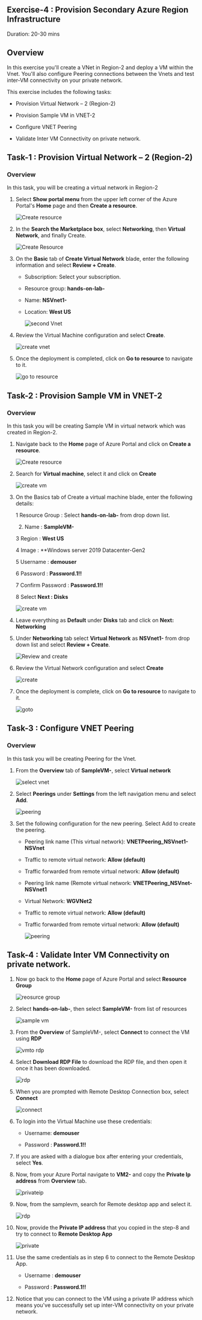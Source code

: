  ## Exercise-4 : 	Provision Secondary Azure Region Infrastructure 
 
 Duration: 20-30 mins
 
 ## Overview
 
 In this exercise you'll create a VNet in Region-2 and deploy a VM within the Vnet. You'll also configure Peering connections between the Vnets and test inter-VM connectivity on your private network.
 
 This exercise includes the following tasks:
 
* 	Provision Virtual Network – 2 (Region-2)

*	Provision Sample VM in VNET-2

*	Configure VNET Peering

*	Validate Inter VM Connectivity on private network. 


## Task-1 : Provision Virtual Network – 2 (Region-2)

### Overview

In this task, you will be creating a virtual network in Region-2 

1. Select **Show portal menu** from the upper left corner of the Azure Portal's **Home** page and then **Create a resource**.

    ![Create resource](https://github.com/Divyasri199/AIW-Azure-Network-Solutions/blob/prod/media/createresou.png?raw=true)
    
2. In the **Search the Marketplace box**, select **Networking**, then **Virtual Network**, and finally Create.

      ![Create Resource](https://github.com/Divyasri199/AIW-Azure-Network-Solutions/blob/prod/media/netvnet.png?raw=true)
      
3. On the **Basic** tab of **Create Virtual Network** blade, enter the following information and select **Review + Create**.

     - Subscription: Select your subscription.

     - Resource group: **hands-on-lab-<inject key="DeploymentID" enableCopy="false"/>**

     - Name: **NSVnet1-<inject key="DeploymentID" enableCopy="true"/>**

     - Location: **West US**

       ![second Vnet](https://github.com/Divyasri199/AIW-Azure-Network-Solutions/blob/prod/media/2vnet.png?raw=true)
       
4. Review the Virtual Machine configuration and select **Create**.

     ![create vnet](https://github.com/Divyasri199/AIW-Azure-Network-Solutions/blob/prod/media/createVnet2.png?raw=true)
     
5. Once the deployment is completed, click on **Go to resource** to navigate to it.

     ![go to resource](https://github.com/Divyasri199/AIW-Azure-Network-Solutions/blob/prod/media/createvnet2.1.png?raw=true)


## Task-2 : 	Provision Sample VM in VNET-2

### Overview 

In this task you will be creating Sample VM in virtual network which was created in Region-2.

1. Navigate back to the **Home** page of Azure Portal and click on **Create a resource**.

     ![Create resource](https://github.com/Divyasri199/AIW-Azure-Network-Solutions/blob/prod/media/createresou.png?raw=true)
     
2. Search for **Virtual machine**, select it and click on **Create**

     ![create vm](https://github.com/Divyasri199/AIW-Azure-Network-Solutions/blob/prod/media/createVM.png?raw=true)
     
3.  On the Basics tab of Create a virtual machine blade, enter the following details:

     1 Resource Group : Select **hands-on-lab-<inject key="DeploymentID" enableCopy="false"/>** from drop down list.
     
     2. Name : **SampleVM-<inject key="DeploymentID" enableCopy="true"/>**
     
     3 Region : **West US**
     
     4 Image : **Windows server 2019 Datacenter-Gen2
     
     5 Username : **demouser**
     
     6 Password : **Password.1!!**
     
     7 Confirm Password : **Password.1!!**
     
     8 Select **Next : Disks**
     
      ![create vm](https://github.com/Divyasri199/AIW-Azure-Network-Solutions/blob/prod/media/createVM1.png?raw=true)
      
4. Leave everything as **Default** under **Disks** tab and  click on  **Next: Networking**
	

5. Under **Networking** tab select **Virtual Network** as **NSVnet1-<inject key="DeploymentID" enableCopy="false"/>** from drop down list and select **Review + Create**.

     ![Review and create](https://github.com/Divyasri199/AIW-Azure-Network-Solutions/blob/prod/media/createVM3.png?raw=true)
     
6. Review the Virtual Network configuration and select **Create**

     ![create](https://github.com/Divyasri199/AIW-Azure-Network-Solutions/blob/prod/media/createSamplevm.png?raw=true)

7. Once the deployment is complete, click on **Go to resource** to navigate to it.

     ![goto](https://github.com/Divyasri199/AIW-Azure-Network-Solutions/blob/prod/media/sampleVMgoto.png?raw=true)


## Task-3 : Configure VNET Peering

### Overview

In this task you will be creating Peering for the Vnet.

1. From the **Overview** tab of **SampleVM-<inject key="DeploymentID" enableCopy="false"/>**, select **Virtual network**

     ![select vnet](https://user-images.githubusercontent.com/83349577/131581610-832f3bc9-8ade-41e7-ba32-c164739b055b.png)
   
2. Select **Peerings** under **Settings** from the left navigation menu and select **Add**.

     ![peering](https://github.com/Divyasri199/AIW-Azure-Network-Solutions/blob/prod/media/peerin3.png?raw=true)
     
3. Set the following configuration for the new peering. Select Add to create the peering.

    - Peering link name (This virtual network): **VNETPeering_NSVnet1-NSVnet**

    - Traffic to remote virtual network: **Allow (default)**

    - Traffic forwarded from remote virtual network: **Allow (default)**

    - Peering link name (Remote virtual network: **VNETPeering_NSVnet-NSVnet1**

    - Virtual Network: **WGVNet2**

    - Traffic to remote virtual network: **Allow (default)**

    - Traffic forwarded from remote virtual network: **Allow (default)**

       ![peering](https://github.com/Divyasri199/AIW-Azure-Network-Solutions/blob/prod/media/peering1.png?raw=true)



## Task-4 : Validate Inter VM Connectivity on private network. 

1. Now go back to the **Home** page of Azure Portal and select **Resource Group**

     ![reosurce group](https://github.com/Divyasri199/AIW-Azure-Network-Solutions/blob/prod/media/resourcegroup.png?raw=true)
     
2. Select **hands-on-lab-<inject key="DeploymentID" enableCopy="false"/>**, then select **SampleVM-<inject key="DeploymentID" enableCopy="false"/>** from list of resources

   ![sample vm](https://github.com/Divyasri199/AIW-Azure-Network-Solutions/blob/prod/media/selectsmaplevm.png?raw=true)
   
3. From the **Overview** of SampleVM-<inject key="DeploymentID" enableCopy="false"/>, select **Connect** to connect the VM using **RDP**

     ![vmto rdp](https://github.com/Divyasri199/AIW-Azure-Network-Solutions/blob/prod/media/connectsamplevm.png?raw=true)
     
4. Select **Download RDP File** to download the RDP file, and then open it once it has been downloaded.

     ![rdp](https://github.com/Divyasri199/AIW-Azure-Network-Solutions/blob/prod/media/download%20rdp.png?raw=true)
     
5. When you are prompted with Remote Desktop Connection box, select **Connect**

     ![connect](https://github.com/Divyasri199/AIW-Azure-Network-Solutions/blob/prod/media/connect.png?raw=true)
     
6. To login into the Virtual Machine use these credentials:

     - Username: **demouser**

     - Password : **Password.1!!**

7. If you are asked with a dialogue box after entering your credentials, select **Yes**.

8. Now, from your Azure Portal navigate to **VM2-<inject key="DeploymentID" enableCopy="false"/>** and copy the **Private Ip address** from **Overview** tab.

     ![privateip](https://github.com/Divyasri199/AIW-Azure-Network-Solutions/blob/prod/media/privateIp.png?raw=true)
     
9. Now, from the samplevm, search for Remote desktop app and select it.

     ![rdp](https://github.com/Divyasri199/AIW-Azure-Network-Solutions/blob/prod/media/rdpconnection.png?raw=true)
 
10. Now, provide the **Private IP address** that you copied in the step-8 and try to connect to **Remote Desktop App**

     ![private](https://github.com/Divyasri199/AIW-Azure-Network-Solutions/blob/prod/media/connecprivate.png?raw=true)
     
11. Use the same credentials as in step 6 to connect to the Remote Desktop App.

     - Username : **demouser**

     - Password : **Password.1!!**

12.  Notice that you can connect to the VM using a private IP address which means you've successfully set up inter-VM connectivity on your private network.
